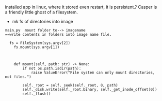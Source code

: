 

installed app in linux, where it stored even restart, it is persistent.?
Casper is a friendly little ghost of a filesystem.


- mk fs of directories into image
```
main.py  mount folder to--> imagename
==write contents in folders into image name file.

  fs = FileSystem(sys.argv[2])
    fs.mount(sys.argv[1])



    def mount(self, path: str) -> None:
        if not os.path.isdir(path):
            raise ValueError("File system can only mount directories, not files.")
        
        self._root = self._seek(self._root, 0, path)
        self._disk.write(self._root.binary, self._get_inode_offset(0))
        self._flush()

```

